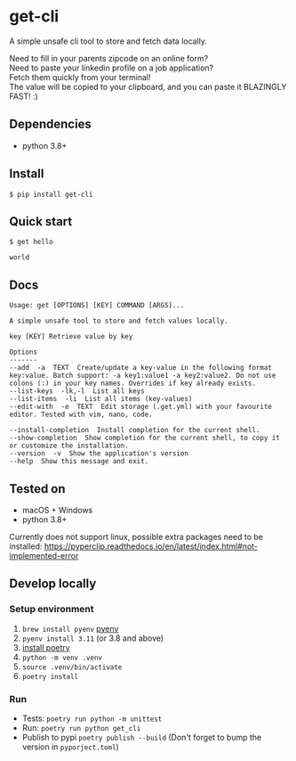 # get-cli
A simple unsafe cli tool to store and fetch data locally.    
    
Need to fill in your parents zipcode on an online form?   
Need to paste your linkedin profile on a job application?   
Fetch them quickly from your terminal!    
The value will be copied to your clipboard, and you can paste it BLAZINGLY FAST! :)
## Dependencies
- python 3.8+

## Install
```shell
$ pip install get-cli
```

## Quick start
```properties
$ get hello

world
```

## Docs
```shell
Usage: get [OPTIONS] [KEY] COMMAND [ARGS]...

A simple unsafe tool to store and fetch values locally.                                                             
                                                                                                              
key [KEY] Retrieve value by key

Options
-------
--add  -a  TEXT  Create/update a key-value in the following format key:value. Batch support: -a key1:value1 -a key2:value2. Do not use colons (:) in your key names. Overrides if key already exists.
--list-keys  -lk,-l  List all keys
--list-items  -li  List all items (key-values)
--edit-with  -e  TEXT  Edit storage (.get.yml) with your favourite editor. Tested with vim, nano, code.

--install-completion  Install completion for the current shell.
--show-completion  Show completion for the current shell, to copy it or customize the installation.
--version  -v  Show the application's version
--help  Show this message and exit.
```

## Tested on
- macOS + Windows
- python 3.8+

Currently does not support linux, possible extra packages need to be installed: https://pyperclip.readthedocs.io/en/latest/index.html#not-implemented-error


## Develop locally

### Setup environment
1. `brew install pyenv` [pyenv](https://github.com/pyenv/pyenv#installation)
2. `pyenv install 3.11` (or 3.8 and above)
3. [install poetry](https://python-poetry.org/docs/#installation)
4. `python -m venv .venv`
5. `source .venv/bin/activate`
6. `poetry install`

### Run
- Tests: `poetry run python -m unittest`
- Run: `poetry run python get_cli`
- Publish to pypi `poetry publish --build` (Don't forget to bump the version in `pyporject.toml`)